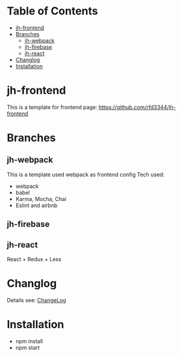 # Table of Contents #
<!-- START doctoc generated TOC please keep comment here to allow auto update -->
<!-- DON'T EDIT THIS SECTION, INSTEAD RE-RUN doctoc TO UPDATE -->


- [jh-frontend](#jh-frontend)
- [Branches](#branches)
  - [jh-webpack](#jh-webpack)
  - [jh-firebase](#jh-firebase)
  - [jh-react](#jh-react)
- [Changlog](#changlog)
- [Installation](#installation)

<!-- END doctoc generated TOC please keep comment here to allow auto update -->

# jh-frontend
This is a template for frontend page:
https://github.com/rfd3344/jh-frontend

# Branches
## jh-webpack
This is a template used webpack as frontend config
Tech used:
- webpack
- babel
- Karma, Mocha, Chai
- Eslint and airbnb


## jh-firebase


## jh-react
React + Redux + Less </br>


# Changlog
Details see: [ChangeLog](./docs/ChangeLog.md#)


# Installation
- npm install
- npm start
